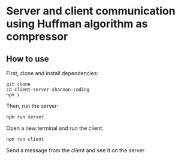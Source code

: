 # Server and client communication using Huffman algorithm as compressor
## How to use
First, clone and install dependencies:
```
git clone 
cd client-server-shannon-coding
npm i
```
Then, run the server:
```
npm run server
```
Open a new terminal and run the client:
```
npm run client
```
Send a message from the client and see it on the server
